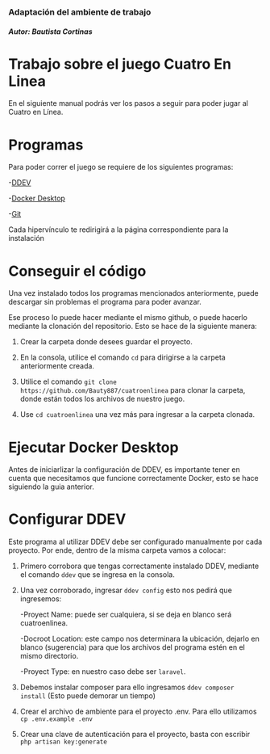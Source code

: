### Adaptación del ambiente de trabajo

##### Autor: Bautista Cortinas

# Trabajo sobre el juego Cuatro En Linea 

En el siguiente manual podrás ver los pasos a seguir para poder jugar al Cuatro en Línea.

# Programas
Para poder correr el juego se requiere de los siguientes programas:

-[DDEV](https://ddev.readthedocs.io/en/stable/#installation)

-[Docker Desktop](https://www.docker.com/products/docker-desktop/)

-[Git](https://git-scm.com/book/es/v2/Inicio---Sobre-el-Control-de-Versiones-Instalaci%C3%B3n-de-Git)

Cada hipervínculo te redirigirá a la página correspondiente para la instalación 

# Conseguir el código
Una vez instalado todos los programas mencionados anteriormente, puede descargar sin problemas el programa para poder avanzar.

Ese proceso lo puede hacer mediante el mismo github, o puede hacerlo mediante la clonación del repositorio. Esto se hace de la siguiente manera:

1. Crear la carpeta donde desees guardar el proyecto.

2. En la consola, utilice el comando `cd` para dirigirse a la carpeta anteriormente creada.

3. Utilice el comando `git clone https://github.com/Bauty887/cuatroenlinea` para clonar la carpeta, donde están todos los archivos de nuestro juego.

4. Use `cd cuatroenlinea` una vez más para ingresar a la carpeta clonada.

# Ejecutar Docker Desktop
Antes de iniciarlizar la configuración de DDEV, es importante tener en cuenta que necesitamos que funcione correctamente Docker, esto se hace siguiendo la guia anterior.

# Configurar DDEV
Este programa al utilizar DDEV debe ser configurado manualmente por cada proyecto. Por ende, dentro de la misma carpeta vamos a colocar:

1. Primero corrobora que tengas correctamente instalado DDEV, mediante el comando `ddev` que se ingresa en la consola.
2. Una vez corroborado, ingresar `ddev config` esto nos pedirá que ingresemos: 

    -Proyect Name: puede ser cualquiera, si se deja en blanco será cuatroenlinea.

    -Docroot Location: este campo nos determinara la ubicación, dejarlo en blanco (sugerencia) para que los archivos del programa estén en el mismo directorio.

    -Proyect Type: en nuestro caso debe ser `laravel`.

3. Debemos instalar composer para ello ingresamos `ddev composer install` (Esto puede demorar un tiempo)
4. Crear el archivo de ambiente para el proyecto .env. Para ello utilizamos `cp .env.example .env`
5. Crear una clave de autenticación para el proyecto, basta con escribir `php artisan key:generate`
